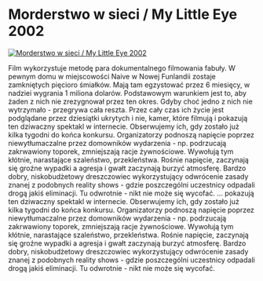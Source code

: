 Morderstwo w sieci / My Little Eye 2002 
=============
[![Morderstwo w sieci / My Little Eye 2002 ](http://vidos.pl/images/player.gif)](http://vidos.pl/morderstwo-w-sieci-my-little-eye-2002)

 Film wykorzystuje metodę para dokumentalnego filmowania fabuły. W pewnym domu w miejscowości Naive w Nowej Funlandii zostaje zamkniętych pięcioro śmiałków. Mają tam egzystować przez 6 miesięcy, w nadziei wygrania 1 miliona dolarów. Podstawowym warunkiem jest to, aby żaden z nich nie zrezygnował przez ten okres. Gdyby choć jedno z nich nie wytrzymało - przegrywa cała reszta. Przez cały czas ich życie jest podglądane przez dziesiątki ukrytych i nie, kamer, które filmują i pokazują ten dziwaczny spektakl w internecie. Obserwujemy ich, gdy zostało już kilka tygodni do końca konkursu. Organizatorzy podnoszą napięcie poprzez niewytłumaczalne przez domowników wydarzenia - np. podrzucają zakrwawiony toporek, zmniejszają racje żywnościowe. Wywołują tym kłótnie, narastające szaleństwo, przekleństwa. Rośnie napięcie, zaczynają się groźne wypadki a agresja i gwałt zaczynają burzyć atmosferę. Bardzo dobry, niskobudżetowy dreszczowiec wykorzystujący odwrócenie zasady znanej z podobnych reality shows - gdzie poszczególni uczestnicy odpadali drogą jakiś eliminacji. Tu odwrotnie - nikt nie może się wycofać.  ... pokazują ten dziwaczny spektakl w internecie. Obserwujemy ich, gdy zostało już kilka tygodni do końca konkursu. Organizatorzy podnoszą napięcie poprzez niewytłumaczalne przez domowników wydarzenia - np. podrzucają zakrwawiony toporek, zmniejszają racje żywnościowe. Wywołują tym kłótnie, narastające szaleństwo, przekleństwa. Rośnie napięcie, zaczynają się groźne wypadki a agresja i gwałt zaczynają burzyć atmosferę. Bardzo dobry, niskobudżetowy dreszczowiec wykorzystujący odwrócenie zasady znanej z podobnych reality shows - gdzie poszczególni uczestnicy odpadali drogą jakiś eliminacji. Tu odwrotnie - nikt nie może się wycofać.
